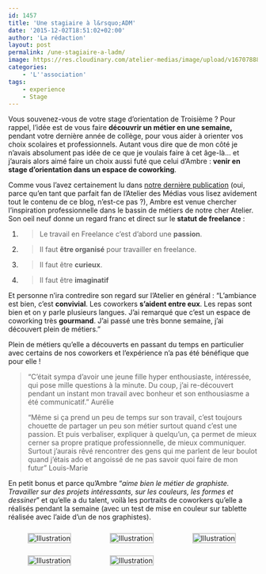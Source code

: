 ```yaml
---
id: 1457
title: 'Une stagiaire à l&rsquo;ADM'
date: '2015-12-02T18:51:02+02:00'
author: 'La rédaction'
layout: post
permalink: /une-stagiaire-a-ladm/
image: https://res.cloudinary.com/atelier-medias/image/upload/v1670788822/blog/vjq7nrxobas2kevavofu.jpg
categories:
    - 'L''association'
tags:
    - experience
    - Stage
---
```


<span style="font-weight: 400;">Vous souvenez-vous de votre stage d’orientation de Troisième ? Pour rappel, l’idée est de vous faire **découvrir un métier en une semaine,** pendant votre dernière année de collège, pour vous aider à orienter vos choix scolaires et professionnels. Autant vous dire que de mon côté je n’avais absolument pas idée de ce que je voulais faire à cet âge-là… et j’aurais alors aimé faire un choix aussi futé que celui d’Ambre : **venir en stage d’orientation dans un espace de coworking**.</span>

<span style="font-weight: 400;">Comme vous l’avez certainement lu dans [notre dernière publication](/association-qui-donne/) (oui, parce qu’en tant que parfait fan de l’Atelier des Médias vous lisez avidement tout le contenu de ce blog, n’est-ce pas ?), Ambre est venue chercher l’inspiration professionnelle dans le bassin de métiers de notre cher Atelier. Son oeil neuf donne un regard franc et direct sur le **statut de freelance** :</span>

1. > <span style="font-weight: 400;">Le travail en Freelance c’est d’abord une **passion**.</span>
2. > <span style="font-weight: 400;">Il faut **être organisé** pour travailler en freelance.</span>
3. > <span style="font-weight: 400;">Il faut être **curieux**.</span>
4. > <span style="font-weight: 400;">Il faut être **imaginatif** </span>

<span style="font-weight: 400;">Et personne n’ira contredire son regard sur l’Atelier en général : “L’ambiance est bien, c’est **convivial**. Les coworkers **s’aident entre eux**. Les repas sont bien et on y parle plusieurs langues. J’ai remarqué que c’est un espace de coworking très **gourmand**. J’ai passé une très bonne semaine, j’ai découvert plein de métiers.”</span>

Plein de métiers qu’elle a découverts en passant du temps en particulier avec certains de nos coworkers et l’expérience n’a pas été bénéfique que pour elle !

> <span style="font-weight: 400;">“C’était sympa d’avoir une jeune fille hyper enthousiaste, intéressée, qui pose mille questions à la minute. Du coup, j’ai re-découvert pendant un instant mon travail avec bonheur et son enthousiasme a été communicatif.” Aurélie</span>
> 
> <span style="font-weight: 400;">“Même si ça prend un peu de temps sur son travail, c’est toujours chouette de partager un peu son métier surtout quand c’est une passion. Et puis verbaliser, expliquer à quelqu’un, ça permet de mieux cerner sa propre pratique professionnelle, de mieux communiquer. Surtout j’aurais rêvé rencontrer des gens qui me parlent de leur boulot quand j’étais ado et angoissé de ne pas savoir quoi faire de mon futur” Louis-Marie</span>

<span style="font-weight: 400;">En petit bonus et parce qu’Ambre “*aime bien le métier de graphiste. Travailler sur des projets intéressants, sur les couleurs, les formes et dessiner*” et qu’elle a du talent, voilà les portraits de coworkers qu’elle a réalisés pendant la semaine (avec un test de mise en couleur sur tablette réalisée avec l’aide d’un de nos graphistes).</span>

 <style type="text/css">
			#gallery-8 {
				margin: auto;
			}
			#gallery-8 .gallery-item {
				float: left;
				margin-top: 10px;
				text-align: center;
				width: 33%;
			}
			#gallery-8 img {
				border: 2px solid #cfcfcf;
			}
			#gallery-8 .gallery-caption {
				margin-left: 0;
			}
			/* see gallery_shortcode() in wp-includes/media.php */
		</style>

<div class="gallery galleryid-1457 gallery-columns-3 gallery-size-medium" id="gallery-8"><dl class="gallery-item"> <dt class="gallery-icon portrait"> <img src="https://res.cloudinary.com/atelier-medias/image/upload/v1670788824/blog/gkmew28ptrcqcmw7knge.jpg" alt="Illustration"> </dt></dl><dl class="gallery-item"> <dt class="gallery-icon portrait"> <img src="https://res.cloudinary.com/atelier-medias/image/upload/v1670791271/blog/qijnb7jgeevjesesrpq8.jpg" alt="Illustration"> </dt></dl><dl class="gallery-item"> <dt class="gallery-icon portrait"> <img src="https://res.cloudinary.com/atelier-medias/image/upload/v1670791443/blog/c9sxfrqkwtatdcmqdknx.jpg" alt="Illustration"> </dt></dl>  
<dl class="gallery-item"> <dt class="gallery-icon portrait"> <img src="https://res.cloudinary.com/atelier-medias/image/upload/v1670788825/blog/ifn1skyqgoodui9wn1bj.jpg" alt="Illustration"> </dt></dl><dl class="gallery-item"> <dt class="gallery-icon portrait"> <img src="https://res.cloudinary.com/atelier-medias/image/upload/v1670791272/blog/ihtaoyzsdopn7bymunvg.jpg" alt="Illustration"> </dt></dl>   
 </div>
